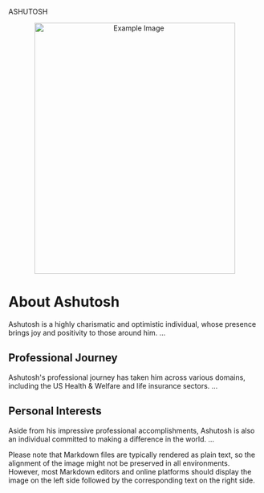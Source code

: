 ASHUTOSH

<div align="center">
    <img src="/about/SA3.jpg" alt="Example Image" width="400" height="500">
</div>

# About Ashutosh

Ashutosh is a highly charismatic and optimistic individual, whose presence brings joy and positivity to those around him. ...

## Professional Journey

Ashutosh's professional journey has taken him across various domains, including the US Health & Welfare and life insurance sectors. ...

## Personal Interests

Aside from his impressive professional accomplishments, Ashutosh is also an individual committed to making a difference in the world. ...

Please note that Markdown files are typically rendered as plain text, so the alignment of the image might not be preserved in all environments. However, most Markdown editors and online platforms should display the image on the left side followed by the corresponding text on the right side.